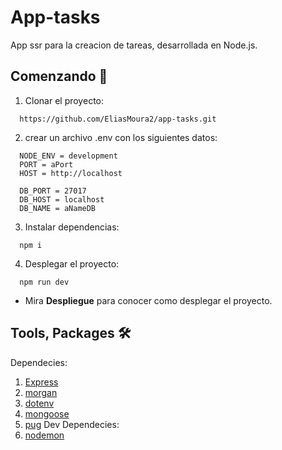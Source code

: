 # App-tasks
App ssr para la creacion de tareas, desarrollada en Node.js.
## Comenzando 🚀
1. Clonar el proyecto: 
```
  https://github.com/EliasMoura2/app-tasks.git
```
2. crear un archivo .env con los siguientes datos:
```
  NODE_ENV = development
  PORT = aPort
  HOST = http://localhost

  DB_PORT = 27017
  DB_HOST = localhost
  DB_NAME = aNameDB
```
3. Instalar dependencias:
```
  npm i
```
4. Desplegar el proyecto:
```
  npm run dev
```
- Mira **Despliegue** para conocer como desplegar el proyecto.
## Tools, Packages 🛠️
Dependecies:
1. [Express](https://expressjs.com/)
2. [morgan](https://www.npmjs.com/package/morgan)
3. [dotenv](https://www.npmjs.com/package/dotenv)
4. [mongoose](https://mongoosejs.com/)
5. [pug](https://pugjs.org/api/getting-started.html)
Dev Dependecies:
6. [nodemon](https://nodemon.io/)
